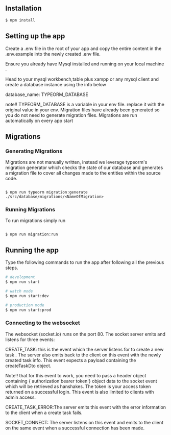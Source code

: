 ## Installation

```bash
$ npm install
```

## Setting up the app

Create a .env file in the root of your app and copy the entire content in the .env.example into the newly created .env file.

Ensure you already have Mysql installed and running on your local machine .

Head to your mysql workbench,table plus xampp or any mysql client and create a database instance using the info below

database_name: TYPEORM_DATABASE

note!!
TYPEORM_DATABASE is a variable in your env file. replace it with the original value in your env.
Migration files have already been generated so you do not need to generate migration files.
Migrations are run automatically on every app start

## Migrations

### Generating Migrations

Migrations are not manually written, instead we leverage typeorm's migration generator which checks the state of our database and generates a migration file to cover all changes made to the entities within the source code.

```

$ npm run typeorm migration:generate ./src/database/migrations/<NameOfMigration>

```

### Running Migrations

To run migrations simply run

```

$ npm run migration:run

```

## Running the app

Type the following commands to run the app after following all the previous steps.

```bash
# development
$ npm run start

# watch mode
$ npm run start:dev

# production mode
$ npm run start:prod
```

### Connecting to the websocket

The websocket (socket.io) runs on the port 80.
The socket server emits and listens for three events:

CREATE_TASK: this is the event which the server listens for to create a new task . The server also emits back to the client on this event with the newly created task info. This event expects a payload containing the createTaskDto object.

Note!! that for this event to work, you need to pass a header object containing { authorization'bearer token'} object data to the socket event which will be retrieved as hanshakes. The token is your access token returned on a successful login.
This event is also limited to clients with admin access.

CREATE_TASK_ERROR:The server emits this event with the error information to the client when a create task fails.

SOCKET_CONNECT: The server listens on this event and emits to the client on the same event when a successful connection has been made.
